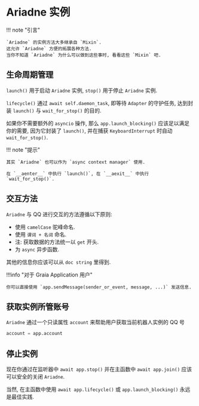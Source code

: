 # Ariadne 实例

!!! note "引言"

    `Ariadne` 的实例方法大多继承自 `Mixin`.
    这允许 `Ariadne` 方便的拓展各种方法.
    当你不知道 `Ariadne` 为什么可以做到这些事时, 看看这些 `Mixin` 吧.

## 生命周期管理

`launch()` 用于启动 `Ariadne` 实例, `stop()` 用于停止 `Ariadne` 实例.

`lifecycle()` 通过 `await self.daemon_task`, 即等待 `Adapter` 的守护任务, 达到封装 `launch()` 与 `wait_for_stop()` 的目的.

如果你不需要额外的 `asyncio` 操作, 那么 `app.launch_blocking()` 应该足以满足你的需要, 因为它封装了 `launch()`, 并在捕获 `KeyboardInterrupt` 时自动 `wait_for_stop()`.

!!! note "提示"

    其实 `Ariadne` 也可以作为 `async context manager` 使用.

    在 `__aenter__` 中执行 `launch()`, 在 `__aexit__` 中执行 `wait_for_stop()`.

## 交互方法

`Ariadne` 与 QQ 进行交互的方法遵循以下原则:

- 使用 `camelCase` 驼峰命名.
- 使用 `谓词 + 名词` 命名.
- 注: 获取数据的方法统一以 `get` 开头.
- 为 `async` 异步函数.

其他的信息你应该可以从 `doc string` 里得到.

!!!info "对于 Graia Application 用户"

    你可以直接使用 `app.sendMessage(sender_or_event, message, ...)` 发送信息.

## 获取实例所管账号

`Ariadne` 通过一个只读属性 `account` 来帮助用户获取当前机器人实例的 QQ 号

```python
account = app.account
```

## 停止实例

现在你通过在监听器中 `await app.stop()` 并在主函数中 `await app.join()` 应该可以安全的关闭 `Ariadne`.

当然, 在主函数中使用 `await app.lifecycle()` 或 `app.launch_blocking()` 永远是最佳实践.
